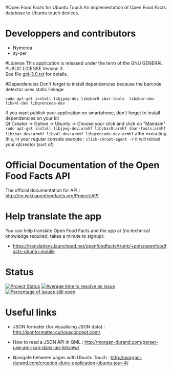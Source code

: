 #Open Food Facts for Ubuntu Touch
An implementation of Open Food Facts database to Ubuntu touch devices.

# Developpers and contributors
- Nymerea
- sy-per

#License
This application is released under the term of the GNU GENERAL PUBLIC LICENSE Version 3.<br>
See file [gpl-3.0.txt](gpl-3.0.txt) for details.

#Dependencies
Don't forget to install dependencies because the barcode detector uses static linkage

`sudo apt-get install libjpeg-dev libzbar0 zbar-tools  libzbar-dev libv4l-dev libqrencode-dev`

If you want publish your application on smartphone, don't forget to install dependencies on your kit  
Qt Creator -> Option -> Ubuntu -> Choose your click and click on "Maintain"  
`sudo apt-get install libjpeg-dev:armhf libzbar0:armhf zbar-tools:armhf  libzbar-dev:armhf libv4l-dev:armhf libqrencode-dev:armhf`
after executing this, in your regular console execute : 
`click-chroot-agent -r` it will reload your qtcreator (sort of)

# Official Documentation of the Open Food Facts API
The official documentation for API : http://en.wiki.openfoodfacts.org/Project:API

# Help translate the app 
You can help translate Open Food Facts and the app at (no technical knowledge required, takes a minute to signup): 
- https://translations.launchpad.net/openfoodfacts/trunk/+pots/openfoodfacts-ubuntu-mobile

**Status**
===

[![Project Status](http://opensource.box.com/badges/active.svg)](http://opensource.box.com/badges)
[![Average time to resolve an issue](http://isitmaintained.com/badge/resolution/openfoodfacts/openfoodfacts-ubuntu.svg)](http://isitmaintained.com/project/openfoodfacts/openfoodfacts-ubuntu.svg "Average time to resolve an issue")
[![Percentage of issues still open](http://isitmaintained.com/badge/open/openfoodfacts/openfoodfacts-ubuntu.svg)](http://isitmaintained.com/project/openfoodfacts/openfoodfacts-ubuntu.svg "Percentage of issues still open")


# Useful links

- JSON formater (for visualising JSON data) : http://jsonformatter.curiousconcept.com/

- How to read a JSON API in QML : http://morgan-durand.com/parser-une-api-json-dans-un-listview/

- Navigate between pages with Ubuntu Touch : http://morgan-durand.com/creation-dune-application-ubuntu-jour-4/



